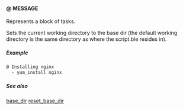#### @ MESSAGE

Represents a block of tasks.

Sets the current working directory to the base dir (the default working directory is the same directory as where the script.ble resides in).

##### Example

```bash
@ Installing nginx
  - yum_install nginx
```

##### See also

[base_dir](base_dir.md)
[reset_base_dir](reset_base_dir.md)
